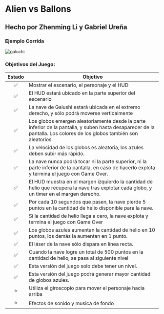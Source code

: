 # Alien vs Ballons

## Hecho por Zhenming Li y Gabriel Ureña

### Ejemplo Corrida

<img src="https://s8.gifyu.com/images/galu.gif" alt="galuchi"  />

### Objetivos del Juego:
Estado | Objetivo
:------------: | -------------
✅ | Mostrar el escenario, el personaje y el HUD
✅ | El HUD estará ubicado en la parte superior del escenario
✅ | La nave de Galushi estará ubicada en el extremo derecho, y sólo podrá moverse verticalmente
✅ | Los globos emergen aleatoriamente desde la parte inferior de la pantalla, y suben hasta desaparecer de la pantalla. Los colores de los globos también son aleatorios
✅ | La velocidad de los globos es aleatoria, los azules deben subir más rápido.
✅ | La nave nunca podrá tocar ni la parte superior, ni la parte inferior de la pantalla, en caso de hacerlo explota y termina el juego con Game Over.
✅ | El HUD muestra en el margen izquierdo la cantidad de helio que recupera la nave tras explotar cada globo, y un timer en el margen derecho.
✅ | Por cada 10 segundos que pasen, la nave pierde 5 puntos en la cantidad de helio disponible para la nave.
✅ | Si la cantidad de helio llega a cero, la nave explota y termina el juego con Game Over
✅ | Los globos azules aumentan la cantidad de helio en 10 puntos, los demás la aumentan en 1 punto.
✅ | El láser de la nave sólo dispara en línea recta. 
✅ | Cuando la nave logre un total de 500 puntos en la cantidad de helio, se pasa al siguiente nivel
✅ | Esta versión del juego solo debe tener un nivel.
✅ | Esta versión del juego podrá generar mayor cantidad de globos azules.
⭐️ | Utiliza el giroscopio para mover el personaje hacia arriba
⭐️ | Efectos de sonido y musica de fondo
